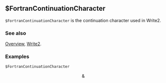 ## $FortranContinuationCharacter

`$FortranContinuationCharacter` is the continuation character used in Write2.

### See also

[Overview](Extra/FeynCalc.md), [Write2](Write2.md).

### Examples

```mathematica
$FortranContinuationCharacter
```

$$\&$$